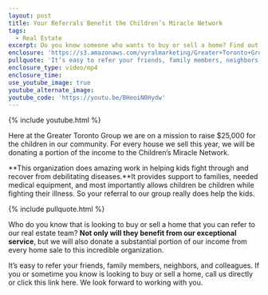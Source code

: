 ```yaml
---
layout: post
title: Your Referrals Benefit the Children’s Miracle Network
tags:
  - Real Estate
excerpt: Do you know someone who wants to buy or sell a home? Find out how your referral can benefit the Children’s Miracle Network.
enclosure: 'https://s3.amazonaws.com/vyralmarketing/Greater+Toronto+Group/Greater+Toronto+Group+Are+fixer+uppers+worth+it.mp4'
pullquote: 'It’s easy to refer your friends, family members, neighbors, and colleagues.'
enclosure_type: video/mp4
enclosure_time:
use_youtube_image: true
youtube_alternate_image:
youtube_code: 'https://youtu.be/BHeoiN0Hydw'
---
```



{% include youtube.html %}

Here at the Greater Toronto Group we are on a mission to raise $25,000 for the children in our community. For every house we sell this year, we will be donating a portion of the income to the Children’s Miracle Network.

**This organization does amazing work in helping kids fight through and recover from debilitating diseases.**It provides support to families, needed medical equipment, and most importantly allows children be children while fighting their illness. So your referral to our group really does help the kids.

{% include pullquote.html %}

Who do you know that is looking to buy or sell a home that you can refer to our real estate team? **Not only will they benefit from our exceptional service**, but we will also donate a substantial portion of our income from every home sale to this incredible organization.

It’s easy to refer your friends, family members, neighbors, and colleagues. If you or sometime you know is looking to buy or sell a home, call us directly or click this link here. We look forward to working with you.